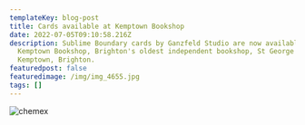 ```yaml
---
templateKey: blog-post
title: Cards available at Kemptown Bookshop
date: 2022-07-05T09:10:58.216Z
description: Sublime Boundary cards by Ganzfeld Studio are now available at the
  Kemptown Bookshop, Brighton's oldest independent bookshop, St George's Road,
  Kemptown, Brighton.
featuredpost: false
featuredimage: /img/img_4655.jpg
tags: []
---
```

![chemex](/img/img_4655.jpg)